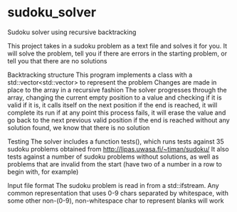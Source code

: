 # sudoku_solver
Sudoku solver using recursive backtracking

This project takes in a sudoku problem as a text file and solves it for you. It will solve the problem,
tell you if there are errors in the starting problem, or tell you that there are no solutions

Backtracking structure
  This program implements a class with a std::vector<std::vector<char>> to represent the problem
  Changes are made in place to the array in a recursive fashion
  The solver progresses through the array, changing the current empty position to a value and checking if it is valid
     if it is, it calls itself on the next position
        if the end is reached, it will complete its run
  if at any point this process fails, it will erase the value and go back to the next previous valid position
  if the end is reached without any solution found, we know that there is no solution

Testing
  The solver includes a function tests(), which runs tests against 35 sudoku problems obtained from http://lipas.uwasa.fi/~timan/sudoku/
  It also tests against a number of sudoku problems without solutions, as well as problems that are invalid from the start (have two of a number in a row to begin with, for example)
  
Input file format
  The sudoku problem is read in from a std::ifstream. Any common representation that uses 0-9 chars separated by whitespace, with some other non-(0-9), non-whitespace char to represent blanks will work
